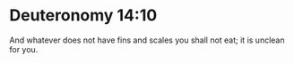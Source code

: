 # Deuteronomy 14:10

And whatever does not have fins and scales you shall not eat; it is unclean for you.
